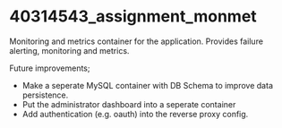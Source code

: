 # 40314543_assignment_monmet

Monitoring and metrics container for the application. Provides failure alerting, monitoring and metrics.

Future improvements;
- Make a seperate MySQL container with DB Schema to improve data persistence.
- Put the administrator dashboard into a seperate container
- Add authentication (e.g. oauth) into the reverse proxy config.
